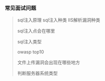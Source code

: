 ### 常见面试问题

>sql注入原理
>sql注入种类
>IIS解析漏洞种类
>
>
>
>
>
>
>
>sql注入点会在哪里
>
>sql注入类型
>
>owasp top10 
>
>文件上传漏洞会出现在哪些地方
>
>判断服务器系统类型


